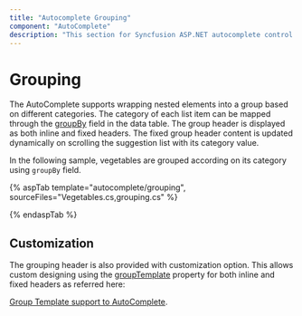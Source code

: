 ```yaml
---
title: "Autocomplete Grouping"
component: "AutoComplete"
description: "This section for Syncfusion ASP.NET autocomplete control demonstrates the grouping with individual header and it's header customization."
---
```


# Grouping

The AutoComplete supports wrapping nested elements into a group based on different categories. The
category of each list item can be mapped through the
[groupBy](https://help.syncfusion.com/cr/cref_files/aspnetcore-js2/Syncfusion.EJ2~Syncfusion.EJ2.DropDowns.AutoCompleteFieldSettings~GroupBy.html) field in the data table. The group
header is displayed as both inline and fixed headers. The fixed group header content
is updated dynamically on scrolling the suggestion list with its category value.

In the following sample, vegetables are grouped according on its category using `groupBy` field.

{% aspTab template="autocomplete/grouping", sourceFiles="Vegetables.cs,grouping.cs" %}

{% endaspTab %}

## Customization

The grouping header is also provided with customization option. This allows custom designing
using the
[groupTemplate](https://help.syncfusion.com/cr/cref_files/aspnetcore-js2/Syncfusion.EJ2~Syncfusion.EJ2.DropDowns.AutoCompleteBuilder~GroupTemplate.html) property for both inline and
fixed headers as referred here:

[Group Template support to AutoComplete](./templates).